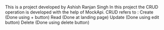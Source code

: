 This is a project developed by Ashish Ranjan Singh
In this project the CRUD operation is developed with the help of MockApi.
CRUD refers to :
                Create   (Done using + button)
                Read     (Done at landing page)
                Update   (Done using edit button)
                Delete   (Done using delete button)
